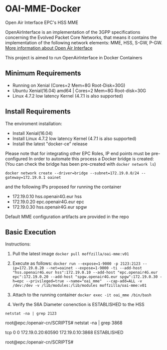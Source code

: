 # OAI-MME-Docker
Open Air Interface EPC's HSS MME

OpenAirInterface is an implementation of the 3GPP specifications concerning the Evolved Packet Core Networks, that means it contains the implementation of the following network elements: MME, HSS, S-GW, P-GW. 
[More information about Open Air Interface](https://gitlab.eurecom.fr/oai/openair-cn)

This project is aimed to run OpenAirInterface  in Docker Containers

## Minimum Requirements

- Running on Xenial (Cores=2 Mem=8G Root-Disk=30G)
- Ubuntu Xenial(16.04) amd64 | Cores=2 Mem=8G Root-disk=30G
- Linux 4.7.2 low latency Kernel (4.7.1 is also supported)

## Install Requirements

The enviroment installation:

- Install Xenial(16.04) 
- Install Linux 4.7.2 low latency Kernel (4.7.1 is also supported)
- Install the latest "docker-ce" release 

Please note that for integrating other EPC Roles, IP end points must be pre-configured
In order to automate this process a Docker bridge is created:
(You can check the bridge has been pre-created with `docker network ls`)

`docker network create --driver=bridge --subnet=172.19.0.0/24 --gateway=172.19.0.1 oainet`

and the following IPs proposed for running the container

- 172.19.0.10 hss.openair4G.eur hss
- 172.19.0.20 epc.openair4G.eur epc
- 172.19.0.30 hss.openair4G.eur spgw

Default MME configuration artifacts are provided in the repo

## Basic Execution

Instructions:
1) Pull the latest image
`docker pull moffzilla/oai-mme:v01`

2) Execute as follows:
`docker run --expose=1-9000 -p 2123:2123 --ip=172.19.0.20 --net=oainet --expose=1-9000 -ti --add-host "hss.openair4G.eur hss":172.19.0.10 --add-host "epc.openair4G.eur epc":172.19.0.20 --add-host "spgw.openair4G.eur spgw":172.19.0.30 -h=epc --privileged=true --name="oai_mme"  --cap-add=ALL -v /dev:/dev -v /lib/modules:/lib/modules moffzilla/oai-mme:v01`

3) Attach to the running container
`docker exec -it oai_mme /bin/bash`

4) Verify the S6A Diameter conenction is ESTABLISHED to the HSS

`netstat -na | grep 2123`

root@epc:/openair-cn/SCRIPTS# netstat -na | grep 3868

tcp        0      0 172.19.0.20:60590       172.19.0.10:3868        ESTABLISHED

root@epc:/openair-cn/SCRIPTS# 




